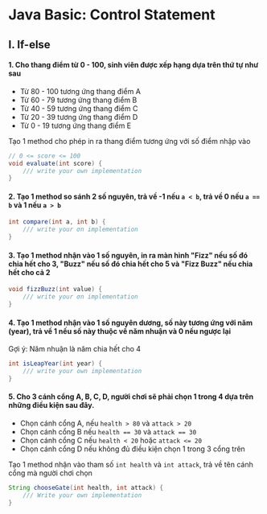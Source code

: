 # Java Basic: Control Statement

## I. If-else

#### 1. Cho thang điểm từ 0 - 100, sinh viên được xếp hạng dựa trên thứ tự như sau

- Từ 80 - 100 tương ứng thang điểm A
- Từ 60 - 79 tương ứng thang điểm B
- Từ 40 - 59 tương ứng thang điểm C
- Từ 20 - 39 tương ứng thang điểm D
- Từ 0 - 19 tương ứng thang điểm E

Tạo 1 method cho phép in ra thang điểm tương ứng với số điểm nhập vào

```java
// 0 <= score <= 100
void evaluate(int score) {
    /// write your own implementation
}
```

#### 2. Tạo 1 method so sánh 2 số nguyên, trả về -1 nếu `a < b`, trả về 0 nếu `a == b` và 1 nếu `a > b`

```java
int compare(int a, int b) {
    /// write your ơn implementation
}
```

#### 3. Tạo 1 method nhận vào 1 số nguyên, in ra màn hình "Fizz" nếu số đó chia hết cho 3, "Buzz" nếu số đó chia hết cho 5 và "Fizz Buzz" nếu chia hết cho cả 2

```java
void fizzBuzz(int value) {
    /// write your ơn implementation
}
```



#### 4. Tạo 1 method nhận vào 1 số nguyên dương, số này tương ứng với năm (year), trả về 1 nếu số này thuộc về năm nhuận và 0 nếu ngược lại

Gợi ý: Năm nhuận là năm chia hết cho 4

```java
int isLeapYear(int year) {
    /// write your own implementation
}
```

#### 5. Cho 3 cánh cổng A, B, C, D, người chơi sẽ phải chọn 1 trong 4 dựa trên những điều kiện sau đây.

- Chọn cánh cổng A, nếu `health > 80` và `attack > 20`
- Chọn cánh cổng B nếu `health == 30` và `attack == 30`
- Chọn cánh cổng C nếu `health < 20` hoặc `attack <= 20`
- Chọn cánh cổng D nếu không đủ điều kiện chọn 1 trong 3 cổng trên

Tạo 1 method nhận vào tham số `int health` và `int attack`, trả về tên cánh cổng mà người chơi chọn

```java
String chooseGate(int health, int attack) {
    /// Write your own implementation
}
```

